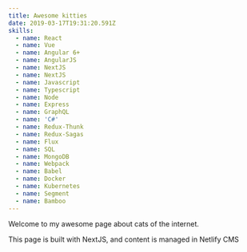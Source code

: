 ```yaml
---
title: Awesome kitties
date: 2019-03-17T19:31:20.591Z
skills:
  - name: React
  - name: Vue
  - name: Angular 6+
  - name: AngularJS
  - name: NextJS
  - name: NextJS
  - name: Javascript
  - name: Typescript
  - name: Node
  - name: Express
  - name: GraphQL
  - name: 'C#'
  - name: Redux-Thunk
  - name: Redux-Sagas
  - name: Flux
  - name: SQL
  - name: MongoDB
  - name: Webpack
  - name: Babel
  - name: Docker
  - name: Kubernetes
  - name: Segment
  - name: Bamboo
---
```

Welcome to my awesome page about cats of the internet.

This page is built with NextJS, and content is managed in Netlify CMS
